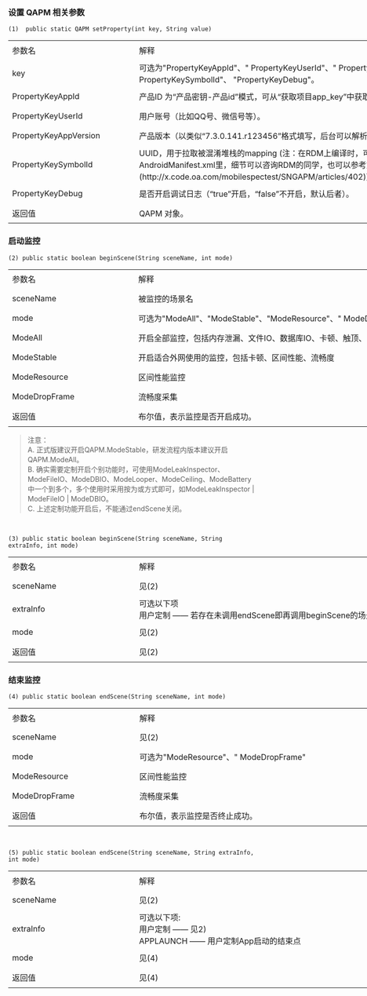 ### 设置 QAPM 相关参数
```
(1)  public static QAPM setProperty(int key, String value)
```

  <table width="1037" border="0" cellpadding="0" cellspacing="0" style='width:777.75pt;border-collapse:collapse;table-layout:fixed;'>
   <col width="249" class="xl65" style='mso-width-source:userset;mso-width-alt:7968;'/>
   <col width="788" style='mso-width-source:userset;mso-width-alt:25216;'/>
   <tr height="40" style='height:30.00pt;mso-height-source:userset;mso-height-alt:600;'>
    <td class="xl66" height="40" width="249" style='height:30.00pt;width:186.75pt;' x:str>参数名</td>
    <td class="xl66" width="788" style='width:591.00pt;' x:str>解释</td>
   </tr>
   <tr height="40" style='height:30.00pt;mso-height-source:userset;mso-height-alt:600;'>
    <td class="xl65" height="40" style='height:30.00pt;' x:str>key<span style='mso-spacerun:yes;'>&nbsp;</span></td>
    <td x:str>可选为&quot;PropertyKeyAppId&quot;、&quot; PropertyKeyUserId&quot;、&quot; PropertyKeyAppVersion&quot;、&quot; PropertyKeySymbolId&quot;、 &quot;PropertyKeyDebug&quot;。</td>
   </tr>
   <tr height="40" style='height:30.00pt;mso-height-source:userset;mso-height-alt:600;'>
    <td class="xl65" height="40" style='height:30.00pt;' x:str> PropertyKeyAppId </td>
    <td x:str>产品ID 为“产品密钥-产品id”模式，可从“获取项目app_key”中获取，或联系nickyliu或者anthonytan获取。</td>
   </tr>
   <tr height="40" style='height:30.00pt;mso-height-source:userset;mso-height-alt:600;'>
    <td class="xl65" height="40" style='height:30.00pt;' x:str> PropertyKeyUserId </td>
    <td x:str>用户账号（比如QQ号、微信号等）。</td>
   </tr>
   <tr height="40" style='height:30.00pt;mso-height-source:userset;mso-height-alt:600;'>
    <td class="xl65" height="40" style='height:30.00pt;' x:str> PropertyKeyAppVersion </td>
    <td x:str>产品版本（以类似“7.3.0.141.r123456”格式填写，后台可以解析出大版本号和revision）。</td>
   </tr>
   <tr height="40" style='height:30.00pt;mso-height-source:userset;mso-height-alt:600;'>
    <td class="xl65" height="40" style='height:30.00pt;' x:str> PropertyKeySymbolId </td>
    <td x:str>UUID，用于拉取被混淆堆栈的mapping (注：在RDM上编译时，可以通过编译脚本把UUID写到assets或者AndroidManifest.xml里，细节可以咨询RDM的同学，也可以参考文档 [RDM UUID的设置](http://x.code.oa.com/mobilespectest/SNGAPM/articles/402))。</td>
   </tr>
   <tr height="40" style='height:30.00pt;mso-height-source:userset;mso-height-alt:600;'>
    <td class="xl65" height="40" style='height:30.00pt;' x:str> PropertyKeyDebug </td>
    <td x:str>是否开启调试日志（“true”开启，“false”不开启，默认后者）。</td>
   </tr>
   <tr height="40" style='height:30.00pt;mso-height-source:userset;mso-height-alt:600;'>
    <td class="xl65" height="40" style='height:30.00pt;' x:str>返回值</td>
    <td x:str>QAPM 对象。</td>
   </tr>
   <![if supportMisalignedColumns]>
    <tr width="0" style='display:none;'>
     <td width="249" style='width:187;'></td>
     <td width="788" style='width:591;'></td>
    </tr>
   <![endif]>
  </table>
	


### 启动监控
```
(2) public static boolean beginScene(String sceneName, int mode)
```
<table width="1037" border="0" cellpadding="0" cellspacing="0" style='width:777.75pt;border-collapse:collapse;table-layout:fixed;'>
   <col width="249" class="xl65" style='mso-width-source:userset;mso-width-alt:7968;'/>
   <col width="788" style='mso-width-source:userset;mso-width-alt:25216;'/>
   <tr height="40" style='height:30.00pt;mso-height-source:userset;mso-height-alt:600;'>
    <td class="xl66" height="40" width="249" style='height:30.00pt;width:186.75pt;' x:str>参数名</td>
    <td class="xl66" width="788" style='width:591.00pt;' x:str>解释</td>
   </tr>
   <tr height="40" style='height:30.00pt;mso-height-source:userset;mso-height-alt:600;'>
    <td class="xl65" height="40" style='height:30.00pt;' x:str> sceneName </td>
    <td x:str>被监控的场景名</td>
   </tr>
   <tr height="40" style='height:30.00pt;mso-height-source:userset;mso-height-alt:600;'>
    <td class="xl65" height="40" style='height:30.00pt;' x:str>mode<span style='mso-spacerun:yes;'>&nbsp;</span></td>
    <td x:str>可选为&quot;ModeAll&quot;、&quot;ModeStable&quot;、&quot;ModeResource&quot;、&quot; ModeDropFrame&quot;</td>
   </tr>
   <tr height="40" style='height:30.00pt;mso-height-source:userset;mso-height-alt:600;'>
    <td class="xl65" height="40" style='height:30.00pt;' x:str> ModeAll </td>
    <td x:str>开启全部监控，包括内存泄漏、文件IO、数据库IO、卡顿、触顶、电量、区间性能、流畅度</td>
   </tr>
   <tr height="40" style='height:30.00pt;mso-height-source:userset;mso-height-alt:600;'>
    <td class="xl65" height="40" style='height:30.00pt;' x:str> ModeStable </td>
    <td x:str>开启适合外网使用的监控，包括卡顿、区间性能、流畅度</td>
   </tr>
   <tr height="40" style='height:30.00pt;mso-height-source:userset;mso-height-alt:600;'>
    <td class="xl65" height="40" style='height:30.00pt;' x:str> ModeResource </td>
    <td x:str>区间性能监控</td>
   </tr>
   <tr height="40" style='height:30.00pt;mso-height-source:userset;mso-height-alt:600;'>
    <td class="xl65" height="40" style='height:30.00pt;' x:str> ModeDropFrame </td>
    <td x:str>流畅度采集</td>
   </tr>
   <tr height="40" style='height:30.00pt;mso-height-source:userset;mso-height-alt:600;'>
    <td class="xl65" height="40" style='height:30.00pt;' x:str>返回值</td>
    <td x:str>布尔值，表示监控是否开启成功。</td>
   </tr>
   <![if supportMisalignedColumns]>
    <tr width="0" style='display:none;'>
     <td width="249" style='width:187;'></td>
     <td width="788" style='width:591;'></td>
    </tr>
   <![endif]>
  </table>

>注意：<br/>
>A. 正式版建议开启QAPM.ModeStable，研发流程内版本建议开启QAPM.ModeAll。 <br/>
>B. 确实需要定制开启个别功能时，可使用ModeLeakInspector、ModeFileIO、ModeDBIO、ModeLooper、ModeCeiling、ModeBattery中一个到多个，多个使用时采用按为或方式即可，如ModeLeakInspector | ModeFileIO | ModeDBIO。<br/>
> C. 上述定制功能开启后，不能通过endScene关闭。

<br />

```
(3) public static boolean beginScene(String sceneName, String extraInfo, int mode)
```
<table width="1037" border="0" cellpadding="0" cellspacing="0" style='width:777.75pt;border-collapse:collapse;table-layout:fixed;'>
   <col width="249" class="xl65" style='mso-width-source:userset;mso-width-alt:7968;'/>
   <col width="788" style='mso-width-source:userset;mso-width-alt:25216;'/>
   <tr height="40" style='height:30.00pt;mso-height-source:userset;mso-height-alt:600;'>
    <td class="xl66" height="40" width="249" style='height:30.00pt;width:186.75pt;' x:str>参数名</td>
    <td class="xl66" width="788" style='width:591.00pt;' x:str>解释</td>
   </tr>
   <tr height="40" style='height:30.00pt;mso-height-source:userset;mso-height-alt:600;'>
    <td class="xl65" height="40" style='height:30.00pt;' x:str> sceneName </td>
    <td x:str>见(2)</td>
   </tr>
   <tr height="40" style='height:30.00pt;mso-height-source:userset;mso-height-alt:600;'>
    <td class="xl65" height="40" style='height:30.00pt;' x:str> extraInfo <span style='mso-spacerun:yes;'>&nbsp;</span></td>
    <td x:str>可选以下项<br /> 用户定制 —— 若存在未调用endScene即再调用beginScene的场景，需要填extraInfo以区分</td>
   </tr>
   <tr height="40" style='height:30.00pt;mso-height-source:userset;mso-height-alt:600;'>
    <td class="xl65" height="40" style='height:30.00pt;' x:str> mode </td>
    <td x:str>见(2)</td>
   </tr>
   <tr height="40" style='height:30.00pt;mso-height-source:userset;mso-height-alt:600;'>
    <td class="xl65" height="40" style='height:30.00pt;' x:str>返回值</td>
    <td x:str>见(2)</td>
   </tr>
   <![if supportMisalignedColumns]>
    <tr width="0" style='display:none;'>
     <td width="249" style='width:187;'></td>
     <td width="788" style='width:591;'></td>
    </tr>
   <![endif]>
  </table>


### 结束监控
```
(4) public static boolean endScene(String sceneName, int mode)
```
<table width="1037" border="0" cellpadding="0" cellspacing="0" style='width:777.75pt;border-collapse:collapse;table-layout:fixed;'>
   <col width="249" class="xl65" style='mso-width-source:userset;mso-width-alt:7968;'/>
   <col width="788" style='mso-width-source:userset;mso-width-alt:25216;'/>
   <tr height="40" style='height:30.00pt;mso-height-source:userset;mso-height-alt:600;'>
    <td class="xl66" height="40" width="249" style='height:30.00pt;width:186.75pt;' x:str>参数名</td>
    <td class="xl66" width="788" style='width:591.00pt;' x:str>解释</td>
   </tr>
   <tr height="40" style='height:30.00pt;mso-height-source:userset;mso-height-alt:600;'>
    <td class="xl65" height="40" style='height:30.00pt;' x:str> sceneName </td>
    <td x:str>见(2)</td>
   </tr>
   <tr height="40" style='height:30.00pt;mso-height-source:userset;mso-height-alt:600;'>
    <td class="xl65" height="40" style='height:30.00pt;' x:str>mode<span style='mso-spacerun:yes;'>&nbsp;</span></td>
    <td x:str>可选为&quot;ModeResource&quot;、&quot; ModeDropFrame&quot;</td>
   </tr>
  <tr height="40" style='height:30.00pt;mso-height-source:userset;mso-height-alt:600;'>
    <td class="xl65" height="40" style='height:30.00pt;' x:str> ModeResource </td>
    <td x:str>区间性能监控</td>
   </tr>
   <tr height="40" style='height:30.00pt;mso-height-source:userset;mso-height-alt:600;'>
    <td class="xl65" height="40" style='height:30.00pt;' x:str> ModeDropFrame </td>
    <td x:str>流畅度采集</td>
   </tr>
   <tr height="40" style='height:30.00pt;mso-height-source:userset;mso-height-alt:600;'>
    <td class="xl65" height="40" style='height:30.00pt;' x:str>返回值</td>
    <td x:str>布尔值，表示监控是否终止成功。</td>
   </tr>
   <![if supportMisalignedColumns]>
    <tr width="0" style='display:none;'>
     <td width="249" style='width:187;'></td>
     <td width="788" style='width:591;'></td>
    </tr>
   <![endif]>
  </table>


<br />

```
(5) public static boolean endScene(String sceneName, String extraInfo, int mode)
```
<table width="1037" border="0" cellpadding="0" cellspacing="0" style='width:777.75pt;border-collapse:collapse;table-layout:fixed;'>
   <col width="249" class="xl65" style='mso-width-source:userset;mso-width-alt:7968;'/>
   <col width="788" style='mso-width-source:userset;mso-width-alt:25216;'/>
   <tr height="40" style='height:30.00pt;mso-height-source:userset;mso-height-alt:600;'>
    <td class="xl66" height="40" width="249" style='height:30.00pt;width:186.75pt;' x:str>参数名</td>
    <td class="xl66" width="788" style='width:591.00pt;' x:str>解释</td>
   </tr>
   <tr height="40" style='height:30.00pt;mso-height-source:userset;mso-height-alt:600;'>
    <td class="xl65" height="40" style='height:30.00pt;' x:str> sceneName </td>
    <td x:str>见(2)</td>
   </tr>
   <tr height="40" style='height:30.00pt;mso-height-source:userset;mso-height-alt:600;'>
    <td class="xl65" height="40" style='height:30.00pt;' x:str> extraInfo <span style='mso-spacerun:yes;'>&nbsp;</span></td>
    <td x:str>可选以下项:<br /> 用户定制 —— 见2)<br/>APPLAUNCH —— 用户定制App启动的结束点</td>
   </tr>
   <tr height="40" style='height:30.00pt;mso-height-source:userset;mso-height-alt:600;'>
    <td class="xl65" height="40" style='height:30.00pt;' x:str> mode </td>
    <td x:str>见(4)</td>
   </tr>
   <tr height="40" style='height:30.00pt;mso-height-source:userset;mso-height-alt:600;'>
    <td class="xl65" height="40" style='height:30.00pt;' x:str>返回值</td>
    <td x:str>见(4)</td>
   </tr>
   <![if supportMisalignedColumns]>
    <tr width="0" style='display:none;'>
     <td width="249" style='width:187;'></td>
     <td width="788" style='width:591;'></td>
    </tr>
   <![endif]>
  </table>

